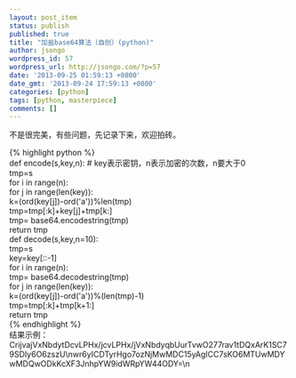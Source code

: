 ```yaml
---
layout: post_item
status: publish
published: true
title: "加盐base64算法（自创）(python)"
author: jsongo
wordpress_id: 57
wordpress_url: http://jsongo.com/?p=57
date: '2013-09-25 01:59:13 +0800'
date_gmt: '2013-09-24 17:59:13 +0800'
categories: [python]
tags: [python, masterpiece]
comments: []
---
```

不是很完美，有些问题，先记录下来，欢迎拍砖。


{% highlight python %}  
def encode(s,key,n): # key表示密钥，n表示加密的次数，n要大于0  
    tmp=s  
    for i in range(n):  
        for j in range(len(key)):  
            k=(ord(key[j])-ord('a'))%len(tmp)  
            tmp=tmp[:k]+key[j]+tmp[k:]  
        tmp= base64.encodestring(tmp)  
    return tmp  
def decode(s,key,n=10):  
    tmp=s  
    key=key[::-1]  
    for i in range(n):  
        tmp= base64.decodestring(tmp)  
        for j in range(len(key)):  
             k=(ord(key[j])-ord('a'))%(len(tmp)-1)  
             tmp=tmp[:k]+tmp[k+1:]  
    return tmp  
{% endhighlight %}  
结果示例：CrijvajVxNbdytDcvLPHx/jcvLPHx/jVxNbdyqbUurTvwO277rav1tDQxArK1SC79SDIy6O6zszU\nwr6yICDTyrHgo7ozNjMwMDC15yAgICC7sKO6MTUwMDYwMDQwODkKcXF3JnhpYW9idWRpYW44ODY=\n  
